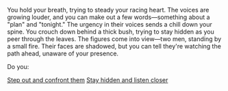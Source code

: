 You hold your breath, trying to steady your racing heart. The voices are growing louder, and you can make out a few words—something about a "plan" and "tonight." The urgency in their voices sends a chill down your spine. You crouch down behind a thick bush, trying to stay hidden as you peer through the leaves. The figures come into view—two men, standing by a small fire. Their faces are shadowed, but you can tell they're watching the path ahead, unaware of your presence.

Do you:

[Step out and confront them](./choice1.md)
[Stay hidden and listen closer](./choice2.md)
